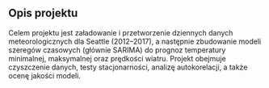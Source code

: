 ## Opis projektu
Celem projektu jest załadowanie i przetworzenie dziennych danych meteorologicznych dla Seattle (2012–2017), a następnie zbudowanie modeli szeregów czasowych (głównie SARIMA) do prognoz temperatury minimalnej, maksymalnej oraz prędkości wiatru. Projekt obejmuje czyszczenie danych, testy stacjonarności, analizę autokorelacji, a także ocenę jakości modeli.
